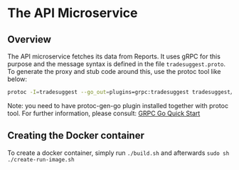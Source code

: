 # The API Microservice

## Overview

The API microservice fetches its data from Reports. It uses gRPC for this purpose and the message syntax is defined in the file `tradesuggest.proto`. To generate the proxy and stub code around this, use the protoc tool like below:

```bash
protoc -I=tradesuggest --go_out=plugins=grpc:tradesuggest tradesuggest/tradesuggest.proto
```

Note: you need to have protoc-gen-go plugin installed together with protoc tool. For further information, please consult: [GRPC Go Quick Start](https://grpc.io/docs/quickstart/go.html)

## Creating the Docker container

To create a docker container, simply run `./build.sh` and afterwards `sudo sh ./create-run-image.sh`
